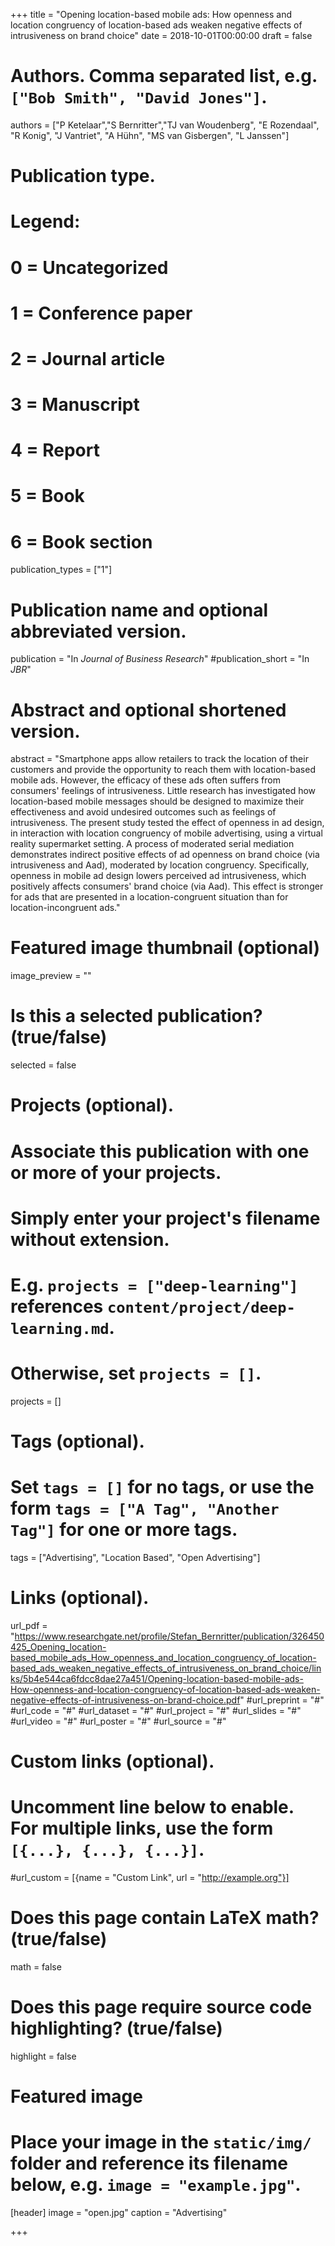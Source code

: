 +++
title = "Opening location-based mobile ads: How openness and location congruency of location-based ads weaken negative effects of intrusiveness on brand choice"
date = 2018-10-01T00:00:00
draft = false

# Authors. Comma separated list, e.g. `["Bob Smith", "David Jones"]`.
authors = ["P Ketelaar","S Bernritter","TJ van Woudenberg", "E Rozendaal", "R Konig", "J Vantriet", "A Hühn", "MS van Gisbergen", "L Janssen"]

# Publication type.
# Legend:
# 0 = Uncategorized
# 1 = Conference paper
# 2 = Journal article
# 3 = Manuscript
# 4 = Report
# 5 = Book
# 6 = Book section
publication_types = ["1"]

# Publication name and optional abbreviated version.
publication = "In *Journal of Business Research*"
#publication_short = "In *JBR*"

# Abstract and optional shortened version.
abstract = "Smartphone apps allow retailers to track the location of their customers and provide the opportunity to reach them with location-based mobile ads. However, the efficacy of these ads often suffers from consumers' feelings of intrusiveness. Little research has investigated how location-based mobile messages should be designed to maximize their effectiveness and avoid undesired outcomes such as feelings of intrusiveness. The present study tested the effect of openness in ad design, in interaction with location congruency of mobile advertising, using a virtual reality supermarket setting. A process of moderated serial mediation demonstrates indirect positive effects of ad openness on brand choice (via intrusiveness and Aad), moderated by location congruency. Specifically, openness in mobile ad design lowers perceived ad intrusiveness, which positively affects consumers' brand choice (via Aad). This effect is stronger for ads that are presented in a location-congruent situation than for location-incongruent ads."

# Featured image thumbnail (optional)
image_preview = ""

# Is this a selected publication? (true/false)
selected = false

# Projects (optional).
#   Associate this publication with one or more of your projects.
#   Simply enter your project's filename without extension.
#   E.g. `projects = ["deep-learning"]` references `content/project/deep-learning.md`.
#   Otherwise, set `projects = []`.
projects = []

# Tags (optional).
#   Set `tags = []` for no tags, or use the form `tags = ["A Tag", "Another Tag"]` for one or more tags.
tags = ["Advertising", "Location Based", "Open Advertising"]

# Links (optional).
url_pdf = "https://www.researchgate.net/profile/Stefan_Bernritter/publication/326450425_Opening_location-based_mobile_ads_How_openness_and_location_congruency_of_location-based_ads_weaken_negative_effects_of_intrusiveness_on_brand_choice/links/5b4e544ca6fdcc8dae27a451/Opening-location-based-mobile-ads-How-openness-and-location-congruency-of-location-based-ads-weaken-negative-effects-of-intrusiveness-on-brand-choice.pdf"
#url_preprint = "#"
#url_code = "#"
#url_dataset = "#"
#url_project = "#"
#url_slides = "#"
#url_video = "#"
#url_poster = "#"
#url_source = "#"

# Custom links (optional).
#   Uncomment line below to enable. For multiple links, use the form `[{...}, {...}, {...}]`.
#url_custom = [{name = "Custom Link", url = "http://example.org"}]

# Does this page contain LaTeX math? (true/false)
math = false

# Does this page require source code highlighting? (true/false)
highlight = false

# Featured image
# Place your image in the `static/img/` folder and reference its filename below, e.g. `image = "example.jpg"`.
[header]
image = "open.jpg"
caption = "Advertising"

+++
